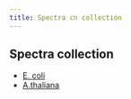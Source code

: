 ```yaml
---
title: Spectra cn collection
---
```

## Spectra collection

* [E. coli](plots/ecoli/index.md)
* [A.thaliana](plots/a-thaliana/index.md)
